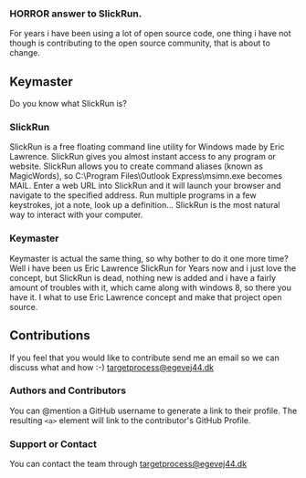 ### HORROR answer to SlickRun.
For years i have been using a lot of open source code, one thing i have not though is contributing to the open source community, that is about to change.

## Keymaster
Do you know what SlickRun is?

### SlickRun 
SlickRun is a free floating command line utility for Windows made by Eric Lawrence. SlickRun gives you almost instant access to any program or website. SlickRun allows you to create command aliases (known as MagicWords), so C:\Program Files\Outlook Express\msimn.exe becomes MAIL. Enter a web URL into SlickRun and it will launch your browser and navigate to the specified address. Run multiple programs in a few keystrokes, jot a note, look up a definition... SlickRun is the most natural way to interact with your computer.

### Keymaster
Keymaster is actual the same thing, so why bother to do it one more time? Well i have been us Eric Lawrence SlickRun for Years now and i just love the concept, but SlickRun is dead, nothing new is added and i have a fairly amount of troubles with it, which came along with windows 8, so there you have it. I what to use Eric Lawrence concept and make that project open source.
 
## Contributions
If you feel that you would like to contribute send me an email so we can discuss what and how :-)
targetprocess@egevej44.dk

### Authors and Contributors
You can @mention a GitHub username to generate a link to their profile. The resulting `<a>` element will link to the contributor's GitHub Profile. 

### Support or Contact
You can contact the team through targetprocess@egevej44.dk